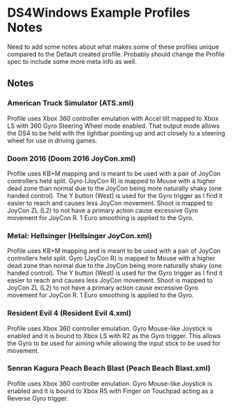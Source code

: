 # DS4Windows Example Profiles Notes

Need to add some notes about what makes some of these profiles unique compared
to the Default created profile. Probably should change the Profile spec to include some
more meta info as well.

## Notes

### American Truck Simulator (ATS.xml)

Profile uses Xbox 360 controller emulation with Accel tilt mapped to Xbox LS
with 360 Gyro Steering Wheel mode enabled. That output mode allows the DS4
to be held with the lightbar pointing up and act closely to a steering wheel for
use in driving games.

### Doom 2016 (Doom 2016 JoyCon.xml)

Profile uses KB+M mapping and is meant to be used with a pair of JoyCon controllers
held split. Gyro (JoyCon R) is mapped to Mouse with a higher dead zone than normal due
to the JoyCon being more naturally shaky (one handed control). The Y button (West) is
used for the Gyro trigger as I find it easier to reach and causes less JoyCon movement.
Shoot is mapped to JoyCon ZL (L2) to not have a primary action cause excessive
Gyro movement for JoyCon R. 1 Euro smoothing is applied to the Gyro.

### Metal: Hellsinger (Hellsinger JoyCon.xml)

Profile uses KB+M mapping and is meant to be used with a pair of JoyCon controllers
held split. Gyro (JoyCon R) is mapped to Mouse with a higher dead zone than normal due
to the JoyCon being more naturally shaky (one handed control). The Y button (West) is
used for the Gyro trigger as I find it easier to reach and causes less JoyCon movement.
Shoot is mapped to JoyCon ZL (L2) to not have a primary action cause excessive
Gyro movement for JoyCon R. 1 Euro smoothing is applied to the Gyro.

### Resident Evil 4 (Resident Evil 4.xml)

Profile uses Xbox 360 controller emulation. Gyro Mouse-like Joystick is enabled and
it is bound to Xbox LS with R2 as the Gyro trigger. This allows the Gyro to be used for
aiming while allowing the input stick to be used for movement.

### Senran Kagura Peach Beach Blast (Peach Beach Blast.xml)

Profile uses Xbox 360 controller emulation. Gyro Mouse-like Joystick is enabled and
it is bound to Xbox RS with Finger on Touchpad acting as a Reverse Gyro trigger.
